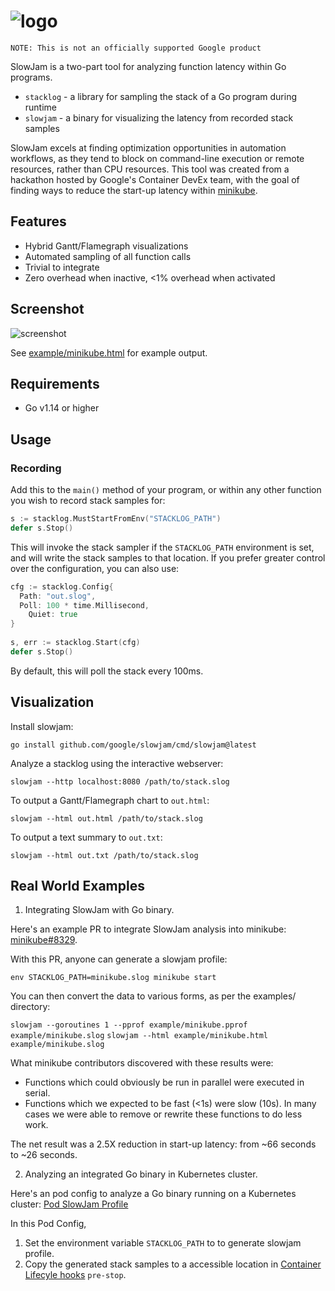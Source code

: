 # ![logo](docs/slowjam.png)

`NOTE: This is not an officially supported Google product`

SlowJam is a two-part tool for analyzing function latency within Go programs.

* `stacklog` - a library for sampling the stack of a Go program during runtime
* `slowjam` - a binary for visualizing the latency from recorded stack samples

SlowJam excels at finding optimization opportunities in automation workflows, as they tend to block on command-line execution or remote resources, rather than CPU resources. This tool was created from a hackathon hosted by Google's Container DevEx  team, with the goal of finding ways to reduce the start-up latency within [minikube](http://minikube.sigs.k8s.io/).

## Features

* Hybrid Gantt/Flamegraph visualizations
* Automated sampling of all function calls
* Trivial to integrate
* Zero overhead when inactive, <1% overhead when activated

## Screenshot

![screenshot](docs/screenshot.png)

See [example/minikube.html](example/minikube.html) for example output.

## Requirements

* Go v1.14 or higher

## Usage

### Recording

Add this to the `main()` method of your program, or within any other function you wish to record stack samples for:


```go
s := stacklog.MustStartFromEnv("STACKLOG_PATH")
defer s.Stop()
```

This will invoke the stack sampler if the `STACKLOG_PATH` environment is set, and will write the stack samples to that location. If you prefer greater control over the configuration, you can also use:

```go
cfg := stacklog.Config{
  Path: "out.slog",
  Poll: 100 * time.Millisecond,
	Quiet: true
}
  
s, err := stacklog.Start(cfg)
defer s.Stop()
```

By default, this will poll the stack every 100ms.

## Visualization

Install slowjam:

`go install github.com/google/slowjam/cmd/slowjam@latest`

Analyze a stacklog using the interactive webserver:

```shell
slowjam --http localhost:8080 /path/to/stack.slog
```

To output a Gantt/Flamegraph chart to `out.html`:

```shell
slowjam --html out.html /path/to/stack.slog
```

To output a text summary to `out.txt`:

```shell
slowjam --html out.txt /path/to/stack.slog
```

## Real World Examples

1. Integrating SlowJam with Go binary.

Here's an example PR to integrate SlowJam analysis into minikube: [minikube#8329](https://github.com/kubernetes/minikube/pull/8329). 

With this PR, anyone can generate a slowjam profile:

`env STACKLOG_PATH=minikube.slog minikube start`

You can then convert the data to various forms, as per the examples/ directory:

`slowjam --goroutines 1 --pprof example/minikube.pprof example/minikube.slog`
`slowjam --html example/minikube.html example/minikube.slog`

What minikube contributors discovered with these results were:

* Functions which could obviously be run in parallel were executed in serial.
* Functions which we expected to be fast (<1s) were slow (10s). In many cases we were able to remove or rewrite these functions to do less work.

The net result was a 2.5X reduction in start-up latency: from ~66 seconds to ~26 seconds.

2. Analyzing an integrated Go binary in Kubernetes cluster.

Here's an pod config to analyze a Go binary running on a Kubernetes cluster: [Pod SlowJam Profile](https://github.com/GoogleContainerTools/kaniko/blob/master/examples/pod-build-profile.yaml)

In this Pod Config, 
1. Set the environment variable `STACKLOG_PATH` to  to generate slowjam profile.
2. Copy the generated stack samples to a accessible location in [Container Lifecyle hooks](https://kubernetes.io/docs/tasks/configure-pod-container/attach-handler-lifecycle-event/#define-poststart-and-prestop-handlers) `pre-stop`.


